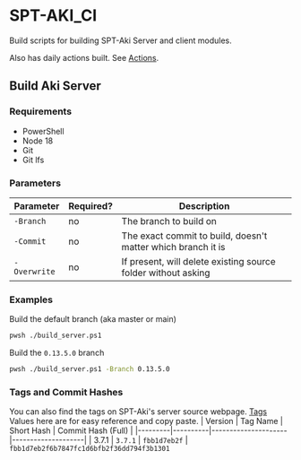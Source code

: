 # SPT-AKI_CI
Build scripts for building SPT-Aki Server and client modules.

Also has daily actions built. See [Actions](https://github.com/qe201020335/SPT-AKI_CI/actions).

## Build Aki Server
### Requirements
* PowerShell
* Node 18
* Git
* Git lfs
### Parameters
| Parameter | Required? | Description |
|----------|-----|-----|
| `-Branch` | no | The branch to build on |
| `-Commit` | no | The exact commit to build, doesn't matter which branch it is |
| `-Overwrite` | no | If present, will delete existing source folder without asking |
### Examples
Build the default branch (aka master or main)
```bash
pwsh ./build_server.ps1
```
Build the `0.13.5.0` branch
```bash
pwsh ./build_server.ps1 -Branch 0.13.5.0
```
### Tags and Commit Hashes
You can also find the tags on SPT-Aki's server source webpage. [Tags](https://dev.sp-tarkov.com/SPT-AKI/Server/tags)
Values here are for easy reference and copy paste.
| Version | Tag Name | Short Hash | Commit Hash (Full) |
|---------|----------|---------------------|--------------------|
| 3.7.1 | `3.7.1` | `fbb1d7eb2f` | `fbb1d7eb2f6b7847fc1d6bfb2f36dd794f3b1301`
